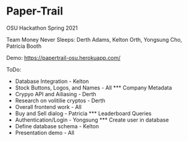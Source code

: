 # Paper-Trail
OSU Hackathon Spring 2021

Team Money Never Sleeps:  Derth Adams, Kelton Orth, Yongsung Cho, Patricia Booth

Demo: https://papertrail-osu.herokuapp.com/


ToDo: 
  * Database Integration             - Kelton
  * Stock Buttons, Logos, and Names  - All
  *** Company Metadata 
  * Crypyo API and Ailiasing         - Derth
  * Research on volitilie cryptos    - Derth
  * Overall frontend work            - All
  * Buy and Sell dialog              - Patricia
  *** Leaderboard Queries
  * Authentication/Login             - Yongsung
      *** Create user in database
  * Define database schema           - Kelton
  * Presentation demo                - All
